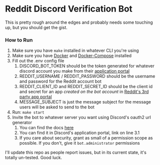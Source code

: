 # Reddit Discord Verification Bot

This is pretty rough around the edges and probably needs some touching up, but you should get the gist.

### How to Run

1. Make sure you have `make` installed in whatever CLI you're using
2. Make sure you have [Docker](https://docs.docker.com/engine/install/) and [Docker-Compose](https://docs.docker.com/compose/install/) installed
3. Fill out the .env config file
    1. DISCORD_BOT_TOKEN should be the token generated for whatever discord account you make from their [application portal](https://discord.com/developers/applications)
    2. REDDIT_USERNAME / REDDIT_PASSWORD should be the username and password for the Reddit account bot
    3. REDDIT_CLIENT_ID and REDDIT_SECRET_ID should be the client id and secret for an app *created on the bot account* in [Reddit's 3rd party app portal](https://www.reddit.com/prefs/apps/)
    4. MESSAGE_SUBJECT is just the message subject for the message users will be asked to send to the bot
4. Run: `make start`
5. Invite the bot to whatever server you want using Discord's oauth2 url generator
    1. You can find the docs [here](https://discord.com/developers/docs/topics/oauth2#authorization-code-grant)
    2. You can find it in Discord's application portal, link on line 3.1
    3. If you care about security, grant as small of a permission scope as possible. If you don't, give it `bot.administrator` permissions

I'll update this repo as people report issues, but in its current state, it's totally un-tested. Good luck.
